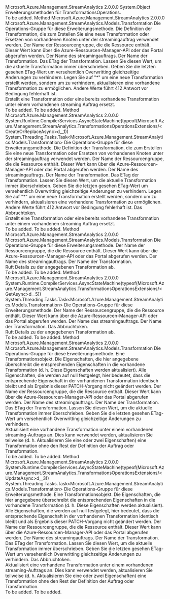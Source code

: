 <Type Name="TransformationsOperationsExtensions" FullName="Microsoft.Azure.Management.StreamAnalytics.TransformationsOperationsExtensions">
  <TypeSignature Language="C#" Value="public static class TransformationsOperationsExtensions" />
  <TypeSignature Language="ILAsm" Value=".class public auto ansi abstract sealed beforefieldinit TransformationsOperationsExtensions extends System.Object" />
  <TypeSignature Language="DocId" Value="T:Microsoft.Azure.Management.StreamAnalytics.TransformationsOperationsExtensions" />
  <TypeSignature Language="VB.NET" Value="Public Module TransformationsOperationsExtensions" />
  <TypeSignature Language="F#" Value="type TransformationsOperationsExtensions = class" />
  <AssemblyInfo>
    <AssemblyName>Microsoft.Azure.Management.StreamAnalytics</AssemblyName>
    <AssemblyVersion>2.0.0.0</AssemblyVersion>
  </AssemblyInfo>
  <Base>
    <BaseTypeName>System.Object</BaseTypeName>
  </Base>
  <Interfaces />
  <Docs>
    <summary>
            Erweiterungsmethoden für TransformationsOperations.
            </summary>
    <remarks>To be added.</remarks>
  </Docs>
  <Members>
    <Member MemberName="CreateOrReplace">
      <MemberSignature Language="C#" Value="public static Microsoft.Azure.Management.StreamAnalytics.Models.Transformation CreateOrReplace (this Microsoft.Azure.Management.StreamAnalytics.ITransformationsOperations operations, Microsoft.Azure.Management.StreamAnalytics.Models.Transformation transformation, string resourceGroupName, string jobName, string transformationName, string ifMatch = null, string ifNoneMatch = null);" />
      <MemberSignature Language="ILAsm" Value=".method public static hidebysig class Microsoft.Azure.Management.StreamAnalytics.Models.Transformation CreateOrReplace(class Microsoft.Azure.Management.StreamAnalytics.ITransformationsOperations operations, class Microsoft.Azure.Management.StreamAnalytics.Models.Transformation transformation, string resourceGroupName, string jobName, string transformationName, string ifMatch, string ifNoneMatch) cil managed" />
      <MemberSignature Language="DocId" Value="M:Microsoft.Azure.Management.StreamAnalytics.TransformationsOperationsExtensions.CreateOrReplace(Microsoft.Azure.Management.StreamAnalytics.ITransformationsOperations,Microsoft.Azure.Management.StreamAnalytics.Models.Transformation,System.String,System.String,System.String,System.String,System.String)" />
      <MemberSignature Language="F#" Value="static member CreateOrReplace : Microsoft.Azure.Management.StreamAnalytics.ITransformationsOperations * Microsoft.Azure.Management.StreamAnalytics.Models.Transformation * string * string * string * string * string -&gt; Microsoft.Azure.Management.StreamAnalytics.Models.Transformation" Usage="Microsoft.Azure.Management.StreamAnalytics.TransformationsOperationsExtensions.CreateOrReplace (operations, transformation, resourceGroupName, jobName, transformationName, ifMatch, ifNoneMatch)" />
      <MemberType>Method</MemberType>
      <AssemblyInfo>
        <AssemblyName>Microsoft.Azure.Management.StreamAnalytics</AssemblyName>
        <AssemblyVersion>2.0.0.0</AssemblyVersion>
      </AssemblyInfo>
      <ReturnValue>
        <ReturnType>Microsoft.Azure.Management.StreamAnalytics.Models.Transformation</ReturnType>
      </ReturnValue>
      <Parameters>
        <Parameter Name="operations" Type="Microsoft.Azure.Management.StreamAnalytics.ITransformationsOperations" RefType="this" />
        <Parameter Name="transformation" Type="Microsoft.Azure.Management.StreamAnalytics.Models.Transformation" />
        <Parameter Name="resourceGroupName" Type="System.String" />
        <Parameter Name="jobName" Type="System.String" />
        <Parameter Name="transformationName" Type="System.String" />
        <Parameter Name="ifMatch" Type="System.String" />
        <Parameter Name="ifNoneMatch" Type="System.String" />
      </Parameters>
      <Docs>
        <param name="operations">
            Die Operations-Gruppe für diese Erweiterungsmethode.
            </param>
        <param name="transformation">
            Die Definition der Transformation, die zum Erstellen Sie eine neue Transformation oder Ersetzen von vorhandenen Knoten unter der streamingauftrag verwendet werden.
            </param>
        <param name="resourceGroupName">
            Der Name der Ressourcengruppe, die die Ressource enthält. Dieser Wert kann über die Azure-Ressourcen-Manager-API oder das Portal abgerufen werden.
            </param>
        <param name="jobName">
            Der Name des streamingauftrags.
            </param>
        <param name="transformationName">
            Der Name der Transformation.
            </param>
        <param name="ifMatch">
            Das ETag der Transformation. Lassen Sie diesen Wert, um die aktuelle Transformation immer überschrieben. Geben Sie die letzten gesehen ETag-Wert um versehentlich Overwritting gleichzeitige Änderungen zu verhindern.
            </param>
        <param name="ifNoneMatch">
            Legen Sie auf "*" um eine neue Transformation erstellt werden, sondern um zu verhindern, aktualisieren eine vorhandene Transformation zu ermöglichen. Andere Werte führt 412 Antwort vor Bedingung fehlerhaft ist.
            </param>
        <summary>
            Erstellt eine Transformation oder eine bereits vorhandene Transformation unter einem vorhandenen streaming Auftrag ersetzt.
            </summary>
        <returns>To be added.</returns>
        <remarks>To be added.</remarks>
      </Docs>
    </Member>
    <Member MemberName="CreateOrReplaceAsync">
      <MemberSignature Language="C#" Value="public static System.Threading.Tasks.Task&lt;Microsoft.Azure.Management.StreamAnalytics.Models.Transformation&gt; CreateOrReplaceAsync (this Microsoft.Azure.Management.StreamAnalytics.ITransformationsOperations operations, Microsoft.Azure.Management.StreamAnalytics.Models.Transformation transformation, string resourceGroupName, string jobName, string transformationName, string ifMatch = null, string ifNoneMatch = null, System.Threading.CancellationToken cancellationToken = null);" />
      <MemberSignature Language="ILAsm" Value=".method public static hidebysig class System.Threading.Tasks.Task`1&lt;class Microsoft.Azure.Management.StreamAnalytics.Models.Transformation&gt; CreateOrReplaceAsync(class Microsoft.Azure.Management.StreamAnalytics.ITransformationsOperations operations, class Microsoft.Azure.Management.StreamAnalytics.Models.Transformation transformation, string resourceGroupName, string jobName, string transformationName, string ifMatch, string ifNoneMatch, valuetype System.Threading.CancellationToken cancellationToken) cil managed" />
      <MemberSignature Language="DocId" Value="M:Microsoft.Azure.Management.StreamAnalytics.TransformationsOperationsExtensions.CreateOrReplaceAsync(Microsoft.Azure.Management.StreamAnalytics.ITransformationsOperations,Microsoft.Azure.Management.StreamAnalytics.Models.Transformation,System.String,System.String,System.String,System.String,System.String,System.Threading.CancellationToken)" />
      <MemberSignature Language="F#" Value="static member CreateOrReplaceAsync : Microsoft.Azure.Management.StreamAnalytics.ITransformationsOperations * Microsoft.Azure.Management.StreamAnalytics.Models.Transformation * string * string * string * string * string * System.Threading.CancellationToken -&gt; System.Threading.Tasks.Task&lt;Microsoft.Azure.Management.StreamAnalytics.Models.Transformation&gt;" Usage="Microsoft.Azure.Management.StreamAnalytics.TransformationsOperationsExtensions.CreateOrReplaceAsync (operations, transformation, resourceGroupName, jobName, transformationName, ifMatch, ifNoneMatch, cancellationToken)" />
      <MemberType>Method</MemberType>
      <AssemblyInfo>
        <AssemblyName>Microsoft.Azure.Management.StreamAnalytics</AssemblyName>
        <AssemblyVersion>2.0.0.0</AssemblyVersion>
      </AssemblyInfo>
      <Attributes>
        <Attribute>
          <AttributeName>System.Runtime.CompilerServices.AsyncStateMachine(typeof(Microsoft.Azure.Management.StreamAnalytics.TransformationsOperationsExtensions/&lt;CreateOrReplaceAsync&gt;d__1))</AttributeName>
        </Attribute>
      </Attributes>
      <ReturnValue>
        <ReturnType>System.Threading.Tasks.Task&lt;Microsoft.Azure.Management.StreamAnalytics.Models.Transformation&gt;</ReturnType>
      </ReturnValue>
      <Parameters>
        <Parameter Name="operations" Type="Microsoft.Azure.Management.StreamAnalytics.ITransformationsOperations" RefType="this" />
        <Parameter Name="transformation" Type="Microsoft.Azure.Management.StreamAnalytics.Models.Transformation" />
        <Parameter Name="resourceGroupName" Type="System.String" />
        <Parameter Name="jobName" Type="System.String" />
        <Parameter Name="transformationName" Type="System.String" />
        <Parameter Name="ifMatch" Type="System.String" />
        <Parameter Name="ifNoneMatch" Type="System.String" />
        <Parameter Name="cancellationToken" Type="System.Threading.CancellationToken" />
      </Parameters>
      <Docs>
        <param name="operations">
            Die Operations-Gruppe für diese Erweiterungsmethode.
            </param>
        <param name="transformation">
            Die Definition der Transformation, die zum Erstellen Sie eine neue Transformation oder Ersetzen von vorhandenen Knoten unter der streamingauftrag verwendet werden.
            </param>
        <param name="resourceGroupName">
            Der Name der Ressourcengruppe, die die Ressource enthält. Dieser Wert kann über die Azure-Ressourcen-Manager-API oder das Portal abgerufen werden.
            </param>
        <param name="jobName">
            Der Name des streamingauftrags.
            </param>
        <param name="transformationName">
            Der Name der Transformation.
            </param>
        <param name="ifMatch">
            Das ETag der Transformation. Lassen Sie diesen Wert, um die aktuelle Transformation immer überschrieben. Geben Sie die letzten gesehen ETag-Wert um versehentlich Overwritting gleichzeitige Änderungen zu verhindern.
            </param>
        <param name="ifNoneMatch">
            Legen Sie auf "*" um eine neue Transformation erstellt werden, sondern um zu verhindern, aktualisieren eine vorhandene Transformation zu ermöglichen. Andere Werte führt 412 Antwort vor Bedingung fehlerhaft ist.
            </param>
        <param name="cancellationToken">
            Das Abbruchtoken.
            </param>
        <summary>
            Erstellt eine Transformation oder eine bereits vorhandene Transformation unter einem vorhandenen streaming Auftrag ersetzt.
            </summary>
        <returns>To be added.</returns>
        <remarks>To be added.</remarks>
      </Docs>
    </Member>
    <Member MemberName="Get">
      <MemberSignature Language="C#" Value="public static Microsoft.Azure.Management.StreamAnalytics.Models.Transformation Get (this Microsoft.Azure.Management.StreamAnalytics.ITransformationsOperations operations, string resourceGroupName, string jobName, string transformationName);" />
      <MemberSignature Language="ILAsm" Value=".method public static hidebysig class Microsoft.Azure.Management.StreamAnalytics.Models.Transformation Get(class Microsoft.Azure.Management.StreamAnalytics.ITransformationsOperations operations, string resourceGroupName, string jobName, string transformationName) cil managed" />
      <MemberSignature Language="DocId" Value="M:Microsoft.Azure.Management.StreamAnalytics.TransformationsOperationsExtensions.Get(Microsoft.Azure.Management.StreamAnalytics.ITransformationsOperations,System.String,System.String,System.String)" />
      <MemberSignature Language="VB.NET" Value="&lt;Extension()&gt;&#xA;Public Function Get (operations As ITransformationsOperations, resourceGroupName As String, jobName As String, transformationName As String) As Transformation" />
      <MemberSignature Language="F#" Value="static member Get : Microsoft.Azure.Management.StreamAnalytics.ITransformationsOperations * string * string * string -&gt; Microsoft.Azure.Management.StreamAnalytics.Models.Transformation" Usage="Microsoft.Azure.Management.StreamAnalytics.TransformationsOperationsExtensions.Get (operations, resourceGroupName, jobName, transformationName)" />
      <MemberType>Method</MemberType>
      <AssemblyInfo>
        <AssemblyName>Microsoft.Azure.Management.StreamAnalytics</AssemblyName>
        <AssemblyVersion>2.0.0.0</AssemblyVersion>
      </AssemblyInfo>
      <ReturnValue>
        <ReturnType>Microsoft.Azure.Management.StreamAnalytics.Models.Transformation</ReturnType>
      </ReturnValue>
      <Parameters>
        <Parameter Name="operations" Type="Microsoft.Azure.Management.StreamAnalytics.ITransformationsOperations" RefType="this" />
        <Parameter Name="resourceGroupName" Type="System.String" />
        <Parameter Name="jobName" Type="System.String" />
        <Parameter Name="transformationName" Type="System.String" />
      </Parameters>
      <Docs>
        <param name="operations">
            Die Operations-Gruppe für diese Erweiterungsmethode.
            </param>
        <param name="resourceGroupName">
            Der Name der Ressourcengruppe, die die Ressource enthält. Dieser Wert kann über die Azure-Ressourcen-Manager-API oder das Portal abgerufen werden.
            </param>
        <param name="jobName">
            Der Name des streamingauftrags.
            </param>
        <param name="transformationName">
            Der Name der Transformation.
            </param>
        <summary>
            Ruft Details zu der angegebenen Transformation ab.
            </summary>
        <returns>To be added.</returns>
        <remarks>To be added.</remarks>
      </Docs>
    </Member>
    <Member MemberName="GetAsync">
      <MemberSignature Language="C#" Value="public static System.Threading.Tasks.Task&lt;Microsoft.Azure.Management.StreamAnalytics.Models.Transformation&gt; GetAsync (this Microsoft.Azure.Management.StreamAnalytics.ITransformationsOperations operations, string resourceGroupName, string jobName, string transformationName, System.Threading.CancellationToken cancellationToken = null);" />
      <MemberSignature Language="ILAsm" Value=".method public static hidebysig class System.Threading.Tasks.Task`1&lt;class Microsoft.Azure.Management.StreamAnalytics.Models.Transformation&gt; GetAsync(class Microsoft.Azure.Management.StreamAnalytics.ITransformationsOperations operations, string resourceGroupName, string jobName, string transformationName, valuetype System.Threading.CancellationToken cancellationToken) cil managed" />
      <MemberSignature Language="DocId" Value="M:Microsoft.Azure.Management.StreamAnalytics.TransformationsOperationsExtensions.GetAsync(Microsoft.Azure.Management.StreamAnalytics.ITransformationsOperations,System.String,System.String,System.String,System.Threading.CancellationToken)" />
      <MemberSignature Language="F#" Value="static member GetAsync : Microsoft.Azure.Management.StreamAnalytics.ITransformationsOperations * string * string * string * System.Threading.CancellationToken -&gt; System.Threading.Tasks.Task&lt;Microsoft.Azure.Management.StreamAnalytics.Models.Transformation&gt;" Usage="Microsoft.Azure.Management.StreamAnalytics.TransformationsOperationsExtensions.GetAsync (operations, resourceGroupName, jobName, transformationName, cancellationToken)" />
      <MemberType>Method</MemberType>
      <AssemblyInfo>
        <AssemblyName>Microsoft.Azure.Management.StreamAnalytics</AssemblyName>
        <AssemblyVersion>2.0.0.0</AssemblyVersion>
      </AssemblyInfo>
      <Attributes>
        <Attribute>
          <AttributeName>System.Runtime.CompilerServices.AsyncStateMachine(typeof(Microsoft.Azure.Management.StreamAnalytics.TransformationsOperationsExtensions/&lt;GetAsync&gt;d__5))</AttributeName>
        </Attribute>
      </Attributes>
      <ReturnValue>
        <ReturnType>System.Threading.Tasks.Task&lt;Microsoft.Azure.Management.StreamAnalytics.Models.Transformation&gt;</ReturnType>
      </ReturnValue>
      <Parameters>
        <Parameter Name="operations" Type="Microsoft.Azure.Management.StreamAnalytics.ITransformationsOperations" RefType="this" />
        <Parameter Name="resourceGroupName" Type="System.String" />
        <Parameter Name="jobName" Type="System.String" />
        <Parameter Name="transformationName" Type="System.String" />
        <Parameter Name="cancellationToken" Type="System.Threading.CancellationToken" />
      </Parameters>
      <Docs>
        <param name="operations">
            Die Operations-Gruppe für diese Erweiterungsmethode.
            </param>
        <param name="resourceGroupName">
            Der Name der Ressourcengruppe, die die Ressource enthält. Dieser Wert kann über die Azure-Ressourcen-Manager-API oder das Portal abgerufen werden.
            </param>
        <param name="jobName">
            Der Name des streamingauftrags.
            </param>
        <param name="transformationName">
            Der Name der Transformation.
            </param>
        <param name="cancellationToken">
            Das Abbruchtoken.
            </param>
        <summary>
            Ruft Details zu der angegebenen Transformation ab.
            </summary>
        <returns>To be added.</returns>
        <remarks>To be added.</remarks>
      </Docs>
    </Member>
    <Member MemberName="Update">
      <MemberSignature Language="C#" Value="public static Microsoft.Azure.Management.StreamAnalytics.Models.Transformation Update (this Microsoft.Azure.Management.StreamAnalytics.ITransformationsOperations operations, Microsoft.Azure.Management.StreamAnalytics.Models.Transformation transformation, string resourceGroupName, string jobName, string transformationName, string ifMatch = null);" />
      <MemberSignature Language="ILAsm" Value=".method public static hidebysig class Microsoft.Azure.Management.StreamAnalytics.Models.Transformation Update(class Microsoft.Azure.Management.StreamAnalytics.ITransformationsOperations operations, class Microsoft.Azure.Management.StreamAnalytics.Models.Transformation transformation, string resourceGroupName, string jobName, string transformationName, string ifMatch) cil managed" />
      <MemberSignature Language="DocId" Value="M:Microsoft.Azure.Management.StreamAnalytics.TransformationsOperationsExtensions.Update(Microsoft.Azure.Management.StreamAnalytics.ITransformationsOperations,Microsoft.Azure.Management.StreamAnalytics.Models.Transformation,System.String,System.String,System.String,System.String)" />
      <MemberSignature Language="F#" Value="static member Update : Microsoft.Azure.Management.StreamAnalytics.ITransformationsOperations * Microsoft.Azure.Management.StreamAnalytics.Models.Transformation * string * string * string * string -&gt; Microsoft.Azure.Management.StreamAnalytics.Models.Transformation" Usage="Microsoft.Azure.Management.StreamAnalytics.TransformationsOperationsExtensions.Update (operations, transformation, resourceGroupName, jobName, transformationName, ifMatch)" />
      <MemberType>Method</MemberType>
      <AssemblyInfo>
        <AssemblyName>Microsoft.Azure.Management.StreamAnalytics</AssemblyName>
        <AssemblyVersion>2.0.0.0</AssemblyVersion>
      </AssemblyInfo>
      <ReturnValue>
        <ReturnType>Microsoft.Azure.Management.StreamAnalytics.Models.Transformation</ReturnType>
      </ReturnValue>
      <Parameters>
        <Parameter Name="operations" Type="Microsoft.Azure.Management.StreamAnalytics.ITransformationsOperations" RefType="this" />
        <Parameter Name="transformation" Type="Microsoft.Azure.Management.StreamAnalytics.Models.Transformation" />
        <Parameter Name="resourceGroupName" Type="System.String" />
        <Parameter Name="jobName" Type="System.String" />
        <Parameter Name="transformationName" Type="System.String" />
        <Parameter Name="ifMatch" Type="System.String" />
      </Parameters>
      <Docs>
        <param name="operations">
            Die Operations-Gruppe für diese Erweiterungsmethode.
            </param>
        <param name="transformation">
            Eine Transformationsobjekt. Die Eigenschaften, die hier angegebene überschreibt die entsprechenden Eigenschaften in die vorhandene Transformation (d. h. Diese Eigenschaften werden aktualisiert). Alle Eigenschaften, die werden auf null festgelegt, hier bedeutet, dass die entsprechende Eigenschaft in der vorhandenen Transformation identisch bleibt und als Ergebnis dieser PATCH-Vorgang nicht geändert werden.
            </param>
        <param name="resourceGroupName">
            Der Name der Ressourcengruppe, die die Ressource enthält. Dieser Wert kann über die Azure-Ressourcen-Manager-API oder das Portal abgerufen werden.
            </param>
        <param name="jobName">
            Der Name des streamingauftrags.
            </param>
        <param name="transformationName">
            Der Name der Transformation.
            </param>
        <param name="ifMatch">
            Das ETag der Transformation. Lassen Sie diesen Wert, um die aktuelle Transformation immer überschrieben. Geben Sie die letzten gesehen ETag-Wert um versehentlich Overwritting gleichzeitige Änderungen zu verhindern.
            </param>
        <summary>
            Aktualisiert eine vorhandene Transformation unter einem vorhandenen streaming-Auftrags an. Dies kann verwendet werden, aktualisieren Sie teilweise (d. h. Aktualisieren Sie eine oder zwei Eigenschaften) eine Transformation ohne den Rest der Definition der Auftrag oder Transformation.
            </summary>
        <returns>To be added.</returns>
        <remarks>To be added.</remarks>
      </Docs>
    </Member>
    <Member MemberName="UpdateAsync">
      <MemberSignature Language="C#" Value="public static System.Threading.Tasks.Task&lt;Microsoft.Azure.Management.StreamAnalytics.Models.Transformation&gt; UpdateAsync (this Microsoft.Azure.Management.StreamAnalytics.ITransformationsOperations operations, Microsoft.Azure.Management.StreamAnalytics.Models.Transformation transformation, string resourceGroupName, string jobName, string transformationName, string ifMatch = null, System.Threading.CancellationToken cancellationToken = null);" />
      <MemberSignature Language="ILAsm" Value=".method public static hidebysig class System.Threading.Tasks.Task`1&lt;class Microsoft.Azure.Management.StreamAnalytics.Models.Transformation&gt; UpdateAsync(class Microsoft.Azure.Management.StreamAnalytics.ITransformationsOperations operations, class Microsoft.Azure.Management.StreamAnalytics.Models.Transformation transformation, string resourceGroupName, string jobName, string transformationName, string ifMatch, valuetype System.Threading.CancellationToken cancellationToken) cil managed" />
      <MemberSignature Language="DocId" Value="M:Microsoft.Azure.Management.StreamAnalytics.TransformationsOperationsExtensions.UpdateAsync(Microsoft.Azure.Management.StreamAnalytics.ITransformationsOperations,Microsoft.Azure.Management.StreamAnalytics.Models.Transformation,System.String,System.String,System.String,System.String,System.Threading.CancellationToken)" />
      <MemberSignature Language="F#" Value="static member UpdateAsync : Microsoft.Azure.Management.StreamAnalytics.ITransformationsOperations * Microsoft.Azure.Management.StreamAnalytics.Models.Transformation * string * string * string * string * System.Threading.CancellationToken -&gt; System.Threading.Tasks.Task&lt;Microsoft.Azure.Management.StreamAnalytics.Models.Transformation&gt;" Usage="Microsoft.Azure.Management.StreamAnalytics.TransformationsOperationsExtensions.UpdateAsync (operations, transformation, resourceGroupName, jobName, transformationName, ifMatch, cancellationToken)" />
      <MemberType>Method</MemberType>
      <AssemblyInfo>
        <AssemblyName>Microsoft.Azure.Management.StreamAnalytics</AssemblyName>
        <AssemblyVersion>2.0.0.0</AssemblyVersion>
      </AssemblyInfo>
      <Attributes>
        <Attribute>
          <AttributeName>System.Runtime.CompilerServices.AsyncStateMachine(typeof(Microsoft.Azure.Management.StreamAnalytics.TransformationsOperationsExtensions/&lt;UpdateAsync&gt;d__3))</AttributeName>
        </Attribute>
      </Attributes>
      <ReturnValue>
        <ReturnType>System.Threading.Tasks.Task&lt;Microsoft.Azure.Management.StreamAnalytics.Models.Transformation&gt;</ReturnType>
      </ReturnValue>
      <Parameters>
        <Parameter Name="operations" Type="Microsoft.Azure.Management.StreamAnalytics.ITransformationsOperations" RefType="this" />
        <Parameter Name="transformation" Type="Microsoft.Azure.Management.StreamAnalytics.Models.Transformation" />
        <Parameter Name="resourceGroupName" Type="System.String" />
        <Parameter Name="jobName" Type="System.String" />
        <Parameter Name="transformationName" Type="System.String" />
        <Parameter Name="ifMatch" Type="System.String" />
        <Parameter Name="cancellationToken" Type="System.Threading.CancellationToken" />
      </Parameters>
      <Docs>
        <param name="operations">
            Die Operations-Gruppe für diese Erweiterungsmethode.
            </param>
        <param name="transformation">
            Eine Transformationsobjekt. Die Eigenschaften, die hier angegebene überschreibt die entsprechenden Eigenschaften in die vorhandene Transformation (d. h. Diese Eigenschaften werden aktualisiert). Alle Eigenschaften, die werden auf null festgelegt, hier bedeutet, dass die entsprechende Eigenschaft in der vorhandenen Transformation identisch bleibt und als Ergebnis dieser PATCH-Vorgang nicht geändert werden.
            </param>
        <param name="resourceGroupName">
            Der Name der Ressourcengruppe, die die Ressource enthält. Dieser Wert kann über die Azure-Ressourcen-Manager-API oder das Portal abgerufen werden.
            </param>
        <param name="jobName">
            Der Name des streamingauftrags.
            </param>
        <param name="transformationName">
            Der Name der Transformation.
            </param>
        <param name="ifMatch">
            Das ETag der Transformation. Lassen Sie diesen Wert, um die aktuelle Transformation immer überschrieben. Geben Sie die letzten gesehen ETag-Wert um versehentlich Overwritting gleichzeitige Änderungen zu verhindern.
            </param>
        <param name="cancellationToken">
            Das Abbruchtoken.
            </param>
        <summary>
            Aktualisiert eine vorhandene Transformation unter einem vorhandenen streaming-Auftrags an. Dies kann verwendet werden, aktualisieren Sie teilweise (d. h. Aktualisieren Sie eine oder zwei Eigenschaften) eine Transformation ohne den Rest der Definition der Auftrag oder Transformation.
            </summary>
        <returns>To be added.</returns>
        <remarks>To be added.</remarks>
      </Docs>
    </Member>
  </Members>
</Type>